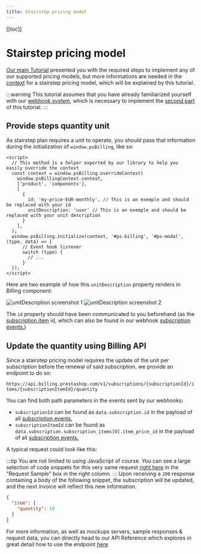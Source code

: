 ```yaml
---
title: Stairstep pricing model
---
```


[[toc]]

# Stairstep pricing model

[Our main Tutorial](../3-tutorial/README.md) presented you with the required steps to implement any of our supported pricing models, but more informations are needed in the [context](#context) for a stairstep pricing model, which will be explained by this tutorial.

:::warning
This tutorial assumes that you have already familiarized yourself with our [webhook system](../3-tutorial/README.md#responding-to-our-webhooks), which is necessary to implement the [second part](#second-step-updating-the-subscription-via-api) of this tutorial.
:::

## Provide steps quantity unit

As stairstep plan requires a unit to operate, you should pass that information during the initialization of `window.psBilling`, like so:

```html{2-7}
<script>
  // This method is a helper exported by our library to help you easily override the context
  const context = window.psBilling.overrideContext(
    window.psBillingContext.context,
    ['product', 'components'],
    [
      {
        id: 'my-price-EUR-monthly', // This is an exemple and should be replaced with your id
        unitDescription: 'user' // This is an exemple and should be replaced with your unit description
      }
    ],
  );
  window.psBilling.initialize(context, '#ps-billing', '#ps-modal', (type, data) => {
      // Event hook listener
      switch (type) {
        // ...
      }
  });
</script>
```

Here are two example of how this `unitDescription` property renders in Billing component:

![unitDescription screenshot 1](/assets/images/billing/unit-description-screenshot-1.png)
![unitDescription screenshot 2](/assets/images/billing/unit-description-screenshot-2.png)

The `id` property should have been communicated to you beforehand (as the [subscription item](../2-concepts/README.md#subscription-item) id, which can also be found in our webhook [subscription events.](../6-references/1-webhook/README.md#subscription))

## Update the quantity using Billing API

Since a stairstep pricing model requires the update of the unit per subscription before the renewal of said subscription, we provide an endpoint to do so:

`https://api.billing.prestashop.com/v1/subscriptions/{subscriptionId}/items/{subscriptionItemId}/quantity`

You can find both path parameters in the events sent by our webhooks:

- `subscriptionId` can be found as `data.subscription.id` in the payload of all [subscription events.](../6-references/1-webhook/README.md#subscription)
- `subscriptionItemId` can be found as `data.subscription.subscription_items[0].item_price_id` in the payload of all [subscription events.](../6-references/1-webhook/README.md#subscription)

A typical request could look like this:

<CodeSwitcher :languages="{js:'JavaScript',php:'Php'}">
<template v-slot:js>

```javascript
// Replace {subscriptionId} and {subscriptionItemId}
const url =
  "https://api.billing.prestashop.com/v1/subscriptions/{subscriptionId}/items/{subscriptionItemId}/quantity";
const options = {
  method: "PUT",
  headers: {
    "Content-Type": "application/json",
    Accept: "application/json",
    Authorization: "",
  },
  body: '{"quantity":10}',
};

try {
  const response = await fetch(url, options);
  const data = await response.json();
  console.log(data);
} catch (error) {
  console.error(error);
}
```

</template>
<template v-slot:php>

```php
<?php

$client = new \GuzzleHttp\Client();

$response = $client->request('PUT', 'https://api.billing.prestashop.com/v1/subscriptions/subscriptionId/items/subscriptionItemId/quantity', [
  'body' => '{
  "quantity": 10
}',
  'headers' => [
    'Accept' => 'application/json',
    'Authorization' => '',
    'Content-Type' => 'application/json',
  ],
]);

echo $response->getBody();
```

</template>
</CodeSwitcher>

:::tip
You are not limited to using JavaScript of course. You can see a large selection of code snippets for this very same request [right here](https://prestashop-billing.stoplight.io/docs/api-gateway/533ffe47d3f3a-set-the-quantity-of-a-subscription-item) in the "Request Sample" box in the right column.
:::
Upon receiving a `200` response containing a body of the following snippet, the subscription will be updated, and the next invoice will reflect this new information.

```json
{
  "item": {
    "quantity": 10
  }
}
```

For more information, as well as mockups servers, sample responses & request data, you can directly head to our API Reference which explores in great detail how to use the endpoint [here](https://prestashop-billing.stoplight.io/docs/api-gateway/533ffe47d3f3a-set-the-quantity-of-a-subscription-item)

